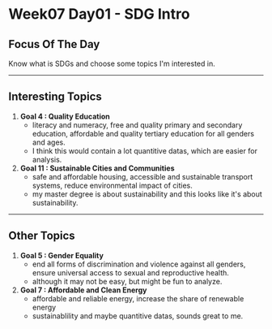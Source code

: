 # Week07 Day01 - SDG Intro

## Focus Of The Day
Know what is SDGs and choose some topics I'm interested in.

---

## Interesting Topics

1. **Goal 4 : Quality Education**
   - literacy and numeracy, free and quality primary and secondary education, affordable and quality tertiary education for all genders and ages.
   - I think this would contain a lot quantitive datas, which are easier for analysis.
2. **Goal 11 : Sustainable Cities and Communities**
   - safe and affordable housing, accessible and sustainable transport systems, reduce environmental impact of cities.
   - my master degree is about sustainability and this looks like it's about sustainability.

---

## Other Topics 

1. **Goal 5 : Gender Equality**
   - end all forms of discrimination and violence against all genders, ensure universal access to sexual and reproductive health.
   - although it may not be easy, but might be fun to analyze.
2. **Goal 7 : Affordable and Clean Energy**
   - affordable and reliable energy, increase the share of renewable energy
   - sustainablility and maybe quantitive datas, sounds great to me.